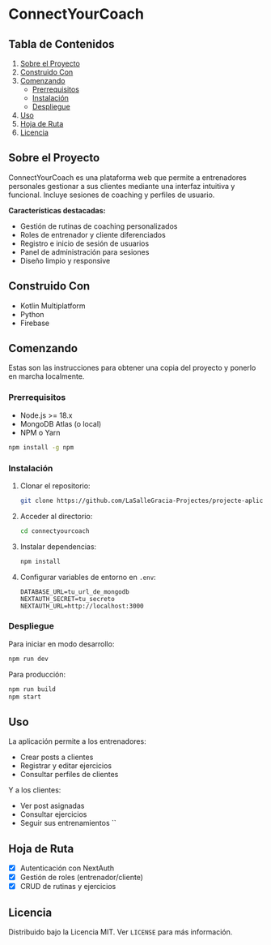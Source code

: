 <a name="readme-top"></a>

# ConnectYourCoach

## Tabla de Contenidos

1. [Sobre el Proyecto](#sobre-el-proyecto)
2. [Construido Con](#construido-con)
3. [Comenzando](#comenzando)
   - [Prerrequisitos](#prerrequisitos)
   - [Instalación](#instalación)
   - [Despliegue](#despliegue)
4. [Uso](#uso)
5. [Hoja de Ruta](#hoja-de-ruta)
6. [Licencia](#licencia)

## Sobre el Proyecto

ConnectYourCoach es una plataforma web que permite a entrenadores personales gestionar a sus clientes mediante una interfaz intuitiva y funcional. Incluye sesiones de coaching y perfiles de usuario.

**Características destacadas:**

- Gestión de rutinas de coaching personalizados
- Roles de entrenador y cliente diferenciados
- Registro e inicio de sesión de usuarios
- Panel de administración para sesiones
- Diseño limpio y responsive

## Construido Con

- Kotlin Multiplatform
- Python
- Firebase

## Comenzando

Estas son las instrucciones para obtener una copia del proyecto y ponerlo en marcha localmente.

### Prerrequisitos

- Node.js >= 18.x
- MongoDB Atlas (o local)
- NPM o Yarn

```bash
npm install -g npm
```

### Instalación

1. Clonar el repositorio:
   ```bash
   git clone https://github.com/LaSalleGracia-Projectes/projecte-aplicaci-nativa-g3jonyive
   ```
2. Acceder al directorio:
   ```bash
   cd connectyourcoach
   ```
3. Instalar dependencias:
   ```bash
   npm install
   ```
4. Configurar variables de entorno en `.env`:
   ```env
   DATABASE_URL=tu_url_de_mongodb
   NEXTAUTH_SECRET=tu_secreto
   NEXTAUTH_URL=http://localhost:3000
   ```

### Despliegue

Para iniciar en modo desarrollo:

```bash
npm run dev
```

Para producción:

```bash
npm run build
npm start
```

## Uso

La aplicación permite a los entrenadores:

- Crear posts a clientes
- Registrar y editar ejercicios
- Consultar perfiles de clientes

Y a los clientes:

- Ver post asignadas
- Consultar ejercicios
- Seguir sus entrenamientos
``

## Hoja de Ruta

- [x] Autenticación con NextAuth
- [x] Gestión de roles (entrenador/cliente)
- [x] CRUD de rutinas y ejercicios

## Licencia

Distribuido bajo la Licencia MIT. Ver `LICENSE` para más información.

